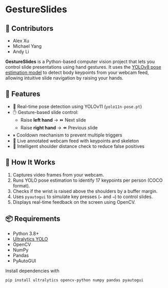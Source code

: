 # GestureSlides 

## 👥 Contributors

- Alex Xu  
- Michael Yang  
- Andy Li

**GestureSlides** is a Python-based computer vision project that lets you control slide presentations using hand gestures. It uses the [YOLOv8 pose estimation model](https://github.com/ultralytics/ultralytics) to detect body keypoints from your webcam feed, allowing intuitive slide navigation by raising your hands.

## 🎯 Features

- 🤖 Real-time pose detection using YOLOv11 (`yolo11n-pose.pt`)
- ✋ Gesture-based slide control:
  - Raise **left hand** → ⏩ Next slide
  - Raise **right hand** → ⏪ Previous slide
- ⏸ Cooldown mechanism to prevent multiple triggers
- 🎥 Live annotated webcam feed with keypoints and skeleton
- 🧠 Intelligent shoulder distance check to reduce false positives

## 🧪 How It Works

1. Captures video frames from your webcam.
2. Runs YOLO pose estimation to identify 17 keypoints per person (COCO format).
3. Checks if the wrist is raised above the shoulders by a buffer margin.
4. Uses `pyautogui` to simulate key presses (`←` and `→`) to control slides.
5. Displays real-time feedback on the screen using OpenCV.

## 📦 Requirements

- Python 3.8+
- [Ultralytics YOLO](https://github.com/ultralytics/ultralytics)
- OpenCV
- NumPy
- Pandas
- PyAutoGUI

Install dependencies with

```bash
pip install ultralytics opencv-python numpy pandas pyautogui

